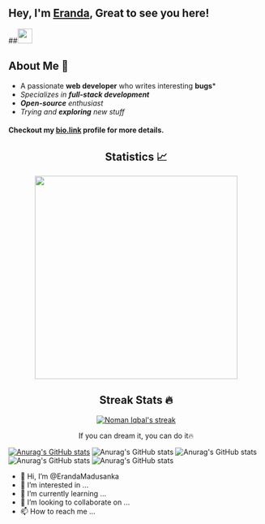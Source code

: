 ## Hey, I'm [Eranda](https://anuphaldar1.com/), Great to see you here!
##<img src="./src/gifs/hi.gif" width="29">


## About Me 🙂
- A passionate **web developer** who writes interesting **bugs***
- *Specializes in **full-stack development***
- ***Open-source** enthusiast*
- *Trying and **exploring** new stuff*
#### Checkout my [bio.link](www.linkedin.com/in/eranda-samarasinghe) profile for more details.

<h2 align="center">Statistics 📈 </h2>
<p align="center">
<img width="400px" src="https://github-readme-stats.vercel.app/api?username=ErandaMadusanka&show_icons=true&theme=monokai-metallian" />     
<!-- <img width="400px" src="https://github-readme-streak-stats.herokuapp.com/?user=ErandaMadusanka&show_icons=true&theme=monokai-metallian" /> -->
<p/>

<h2 align="center">Streak Stats 🔥 </h2>
<p align="center">
	<a href="https://github.com/DenverCoder1/github-readme-streak-stats">
		<img 
		     title="🔥 Get streak stats for your profile at git.io/streak-stats" 
		     alt="Noman Iqbal's streak" 
		     src="https://streak-stats.demolab.com/?user=ErandaMadusanka&theme=monokai-metallian&hide_border=true"/>
	</a>
<p align="center"> If you can dream it, you can do it🔥 </p>
</p>

<!-- [![GitHub Streak](https://streak-stats.demolab.com/?user=ErandaMadusanka)](https://git.io/streak-stats)
[![GitHub Streak](https://streak-stats.demolab.com/?user=denvercoder1&currStreakNum=2FD3EB&fire=pink&sideLabels=F00&date_format=[Y.]n.j)](https://git.io/streak-stats)
 -->
[![Anurag's GitHub stats](https://github-readme-stats.vercel.app/api?username=anuraghazra)](https://github.com/anuraghazra/github-readme-stats)
![Anurag's GitHub stats](https://github-readme-stats.vercel.app/api?username=anuraghazra&hide=contribs,prs)
![Anurag's GitHub stats](https://github-readme-stats.vercel.app/api?username=anuraghazra&count_private=true)
![Anurag's GitHub stats](https://github-readme-stats.vercel.app/api?username=anuraghazra&show_icons=true)
![Anurag's GitHub stats](https://github-readme-stats.vercel.app/api?username=anuraghazra&show_icons=true&theme=radical)


- 👋 Hi, I’m @ErandaMadusanka
- 👀 I’m interested in ...
- 🌱 I’m currently learning ...
- 💞️ I’m looking to collaborate on ...
- 📫 How to reach me ...

<!---
ErandaMadusanka/ErandaMadusanka is a ✨ special ✨ repository because its `README.md` (this file) appears on your GitHub profile.
You can click the Preview link to take a look at your changes.
--->

